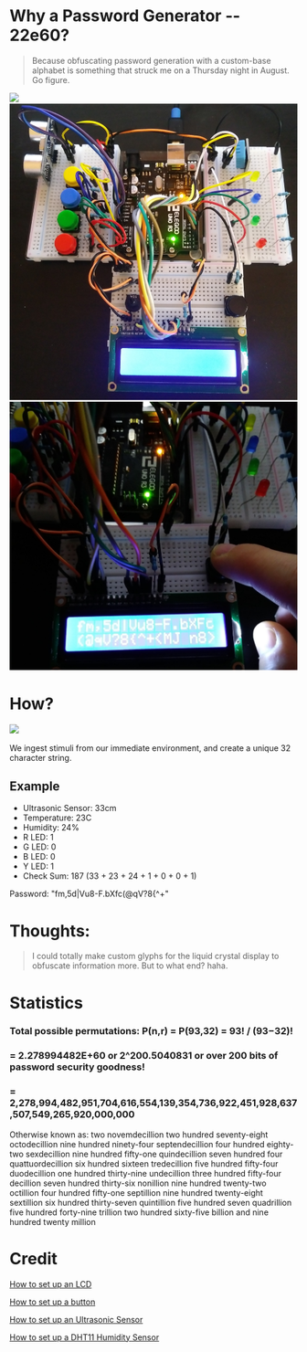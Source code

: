# Why a Password Generator -- 22e60?

> Because obfuscating password generation with a custom-base alphabet is something that struck me on a Thursday night in August. Go figure.

<img src="22e60.gif"/>
<img src="pwGenBright.jpg"/>
<img src="pwgen2.jpg"/>

# How?

<img src="whiteboard.jpg"/>

We ingest stimuli from our immediate environment, and create a unique 32 character string.

## Example
<ul>
  <li>
    Ultrasonic Sensor: 33cm
  </li>
  <li>
    Temperature: 23C
  </li>
  <li>
    Humidity: 24%
  </li>
  <li>
    R LED: 1
  </li>
  <li>
    G LED: 0
  </li>
  <li>
    B LED: 0
  </li>
  <li>
    Y LED: 1
  </li>
  <li>
    Check Sum: 187 (33 + 23 + 24 + 1 + 0 + 0 + 1)
  </li>
</ul>

Password: "fm,5d|Vu8-F.bXfc(@qV?8{^+<MJ n8>"

# Thoughts:

> I could totally make custom glyphs for the liquid crystal display to obfuscate information more. But to what end? haha.

# Statistics

### Total possible permutations: P(n,r) = P(93,32) = 93! / (93−32)!

### = 2.278994482E+60 or 2^200.5040831 or over 200 bits of password security goodness!

### = 2,278,994,482,951,704,616,554,139,354,736,922,451,928,637,507,549,265,920,000,000

Otherwise known as: two novemdecillion two hundred seventy-eight octodecillion nine hundred ninety-four septendecillion four hundred eighty-two sexdecillion nine hundred fifty-one quindecillion seven hundred four quattuordecillion six hundred sixteen tredecillion five hundred fifty-four duodecillion one hundred thirty-nine undecillion three hundred fifty-four decillion seven hundred thirty-six nonillion nine hundred twenty-two octillion four hundred fifty-one septillion nine hundred twenty-eight sextillion six hundred thirty-seven quintillion five hundred seven quadrillion five hundred forty-nine trillion two hundred sixty-five billion and nine hundred twenty million

# Credit
[How to set up an LCD](https://www.youtube.com/watch?v=Mr9FQKcrGpA)

[How to set up a button](https://www.youtube.com/watch?v=VPGRqML_v0w)

[How to set up an Ultrasonic Sensor](https://www.youtube.com/watch?v=ZejQOX69K5M)

[How to set up a DHT11 Humidity Sensor](https://www.youtube.com/watch?v=OogldLc9uYc)
